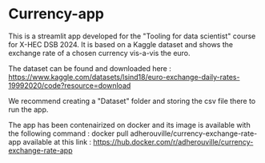 # Currency-app
This is a streamlit app developed for the "Tooling for data scientist" course for X-HEC DSB 2024.
It is based on a Kaggle dataset and shows the exchange rate of a chosen currency vis-a-vis the euro. 

The dataset can be found and downloaded here : https://www.kaggle.com/datasets/lsind18/euro-exchange-daily-rates-19992020/code?resource=download

We recommend creating a "Dataset" folder and storing the csv file there to run the app.

The app has been contenairized on docker and its image is available with the following command : docker pull adherouville/currency-exchange-rate-app
available at this link : https://hub.docker.com/r/adherouville/currency-exchange-rate-app
